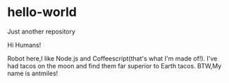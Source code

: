# hello-world
Just another repository

Hi Humans!

Robot here,I like Node.js and Coffeescript(that's what I'm made of!).
I've had tacos on the moon and find them far superior to Earth tacos.
BTW,My name is antmiles!
